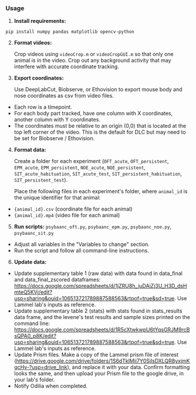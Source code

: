 ### Usage

1. **Install requirements:**

```
pip install numpy pandas matplotlib opencv-python
````

2. **Format videos:**

    Crop videos using `videoCrop.m` or `videoCropGUI.m` so that only one animal is in the video. Crop out any background activity that may interfere with accurate coordinate tracking. 

3. **Export coordinates:**

    Use DeepLabCut, Biobserve, or Ethovision to export mouse body and nose coordinates as csv from video files.

* Each row is a timepoint.
* For each body part tracked, have one column with X coordinates, another column with Y coordinates.
* The coordinates must be relative to an origin (0,0) that is located at the top left corner of the video. This is the default for DLC but may need to be set for Biobserve / Ethovision. 

4. **Format data:**
   
    Create a folder for each experiment (`OFT_acute`, `OFT_persistent`, `EPM_acute`, `EPM_persistent`, `NOE_acute`, `NOE_persistent`, `SIT_acute_habituation`, `SIT_acute_test`, `SIT_persistent_habituation`, `SIT_persistent_test`).

    Place the following files in each experiment's folder, where `animal_id` is the unique identifier for that animal:

* `{animal_id}.csv` (coordinate file for each animal)
* `{animal_id}.mp4` (video file for each animal)

5. **Run scripts:**
`psybaanc_oft.py`, `psybaanc_epm.py`, `psybaanc_noe.py`, `psybaanc_sit.py`

* Adjust all variables in the "Variables to change" section.
* Run the script and follow all command-line instructions.

6. **Update data:**

* Update supplementary table 1 (raw data) with data found in data_final and data_final_zscored dataframes: https://docs.google.com/spreadsheets/d/1jZRU8h_juDAiZj3U_H3D_dsHmteQ5KVj/edit?usp=sharing&ouid=106513721789887588563&rtpof=true&sd=true. Use Lammel lab's inputs as reference. 
* Update supplementary table 2  (stats) with stats found in stats_results data frame, and the levene's test results and sample sizes printed on the command line: https://docs.google.com/spreadsheets/d/1R5cXtwkwpU6tYqsGRJM9rcBsQPA0_p8K/edit?usp=sharing&ouid=106513721789887588563&rtpof=true&sd=true. Use Lammel lab's inputs as reference. 
* Update Prism files. Make a copy of the Lammel prism file of interest (https://drive.google.com/drive/folders/1S6dTklMii7Y0SjlsDXLQR8yxjmKqcHv-?usp=drive_link), and replace it with your data. Confirm formatting looks the same, and then upload your Prism file to the google drive, in your lab's folder. 
* Notify Odilia when completed. 
